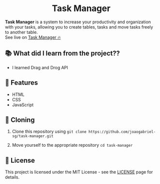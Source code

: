 <div align="center">
  <h1>Task Manager</h1>
</div>

**Task Manager** is a system to increase your productivity and organization with your tasks, allowing you to create tables, tasks and move tasks freely to another table.  
See live on [Task Manager 🔥](https://joaogabriel-sg.github.io/task-manager/)

## 📚 What did I learn from the project??

- I learned Drag and Drog API

## 🚀 Features

- HTML
- CSS
- JavaScript

## 🧬 Cloning

1. Clone this repository using `git clone https://github.com/joaogabriel-sg/task-manager.git`

1. Move yourself to the appropriate repository `cd task-manager`

## 📃 License

This project is licensed under the MIT License - see the [LICENSE](https://choosealicense.com/licenses/mit/) page for details.
